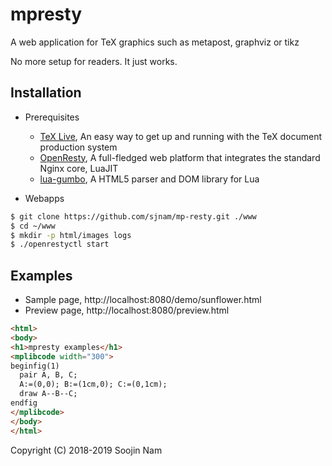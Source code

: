 mpresty
=======
A web application for TeX graphics such as metapost, graphviz or tikz

No more setup for readers. It just works.

Installation
------------
- Prerequisites
  
  - [TeX Live](https://www.tug.org/texlive/), An easy way to get up and running with the TeX document production system
  - [OpenResty](http://openresty.org/en/), A full-fledged web platform that integrates the standard Nginx core, LuaJIT
  - [lua-gumbo](https://craigbarnes.gitlab.io/lua-gumbo/), A HTML5 parser and DOM library for Lua

- Webapps

```bash
$ git clone https://github.com/sjnam/mp-resty.git ./www
$ cd ~/www
$ mkdir -p html/images logs
$ ./openrestyctl start
```

Examples
--------
- Sample page,  http://localhost:8080/demo/sunflower.html
- Preview page, http://localhost:8080/preview.html

````html
<html>
<body>
<h1>mpresty examples</h1>
<mplibcode width="300">
beginfig(1)
  pair A, B, C;
  A:=(0,0); B:=(1cm,0); C:=(0,1cm);
  draw A--B--C;
endfig
</mplibcode>
</body>
</html>
````

Copyright (C) 2018-2019 Soojin Nam
